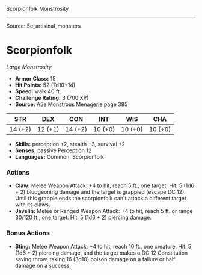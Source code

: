 <MonsterName/>Scorpionfolk</MonsterName>
<CreatureType/>Monstrosity</CreatureType>



---

Source: 5e_artisinal_monsters

# Scorpionfolk

*Large* *Monstrosity*

- **Armor Class:** 15
- **Hit Points:** 52 (7d10+14)
- **Speed:** walk 40 ft.
- **Challenge Rating:** 3 (700 XP)
- **Source:** [A5e Monstrous Menagerie](https://enpublishingrpg.com/products/level-up-monstrous-menagerie-a5e) page 385

| STR | DEX | CON | INT | WIS | CHA |
| --- | --- | --- | --- | --- | --- |
| 14 (+2) | 12 (+1) | 14 (+2) | 10 (+0) | 10 (+0) | 10 (+0) |

- **Skills:** perception +2, stealth +3, survival +2
- **Senses:** passive Perception 12
- **Languages:** Common, Scorpionfolk

### Actions

- **Claw:** Melee Weapon Attack: +4 to hit, reach 5 ft., one target. Hit: 5 (1d6 + 2) bludgeoning damage  and the target is grappled (escape DC 12). Until this grapple ends  the scorpionfolk can't attack a different target with its claws.
- **Javelin:** Melee or Ranged Weapon Attack: +4 to hit, reach 5 ft. or range 30/120 ft., one target. Hit: 5 (1d6 + 2) piercing damage.

### Bonus Actions

- **Sting:** Melee Weapon Attack: +4 to hit, reach 10 ft., one creature. Hit: 5 (1d6 + 2) piercing damage, and the target makes a DC 12 Constitution saving throw, taking 16 (3d10) poison damage on a failure or half damage on a success.




